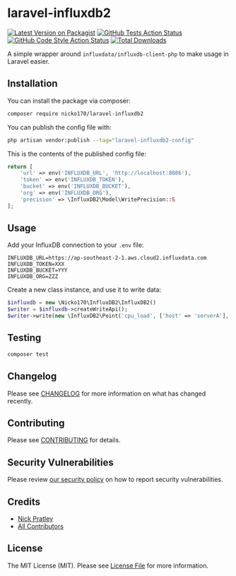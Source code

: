 # laravel-influxdb2

[![Latest Version on Packagist](https://img.shields.io/packagist/v/nicko170/laravel-influxdb2.svg?style=flat-square)](https://packagist.org/packages/nicko170/laravel-influxdb2)
[![GitHub Tests Action Status](https://img.shields.io/github/workflow/status/nicko170/laravel-influxdb2/run-tests?label=tests)](https://github.com/nicko170/laravel-influxdb2/actions?query=workflow%3Arun-tests+branch%3Amain)
[![GitHub Code Style Action Status](https://img.shields.io/github/workflow/status/nicko170/laravel-influxdb2/Fix%20PHP%20code%20style%20issues?label=code%20style)](https://github.com/nicko170/laravel-influxdb2/actions?query=workflow%3A"Fix+PHP+code+style+issues"+branch%3Amain)
[![Total Downloads](https://img.shields.io/packagist/dt/nicko170/laravel-influxdb2.svg?style=flat-square)](https://packagist.org/packages/nicko170/laravel-influxdb2)

A simple wrapper around `influxdata/influxdb-client-php` to make usage in Laravel easier.

## Installation

You can install the package via composer:

```bash
composer require nicko170/laravel-influxdb2
```

You can publish the config file with:

```bash
php artisan vendor:publish --tag="laravel-influxdb2-config"
```

This is the contents of the published config file:

```php
return [
    'url' => env('INFLUXDB_URL', 'http://localhost:8086'),
    'token' => env('INFLUXDB_TOKEN'),
    'bucket' => env('INFLUXDB_BUCKET'),
    'org' => env('INFLUXDB_ORG'),
    'precision' => \InfluxDB2\Model\WritePrecision::S
];
```

## Usage

Add your InfluxDB connection to your `.env` file:
```dotenv
INFLUXDB_URL=https://ap-southeast-2-1.aws.cloud2.influxdata.com
INFLUXDB_TOKEN=XXX
INFLUXDB_BUCKET=YYY
INFLUXDB_ORG=ZZZ
```

Create a new class instance, and use it to write data:

```php
$influxdb = new \Nicko170\InfluxDB2\InfluxDB2()
$writer = $influxdb->createWriteApi();
$writer->write(new \InfluxDB2\Point('cpu_load', ['host' => 'serverA'], ['value' => 0.64]));
```

## Testing

```bash
composer test
```

## Changelog

Please see [CHANGELOG](CHANGELOG.md) for more information on what has changed recently.

## Contributing

Please see [CONTRIBUTING](https://github.com/nicko170/.github/blob/main/CONTRIBUTING.md) for details.

## Security Vulnerabilities

Please review [our security policy](../../security/policy) on how to report security vulnerabilities.

## Credits

- [Nick Pratley](https://github.com/nicko170)
- [All Contributors](../../contributors)

## License

The MIT License (MIT). Please see [License File](LICENSE.md) for more information.
